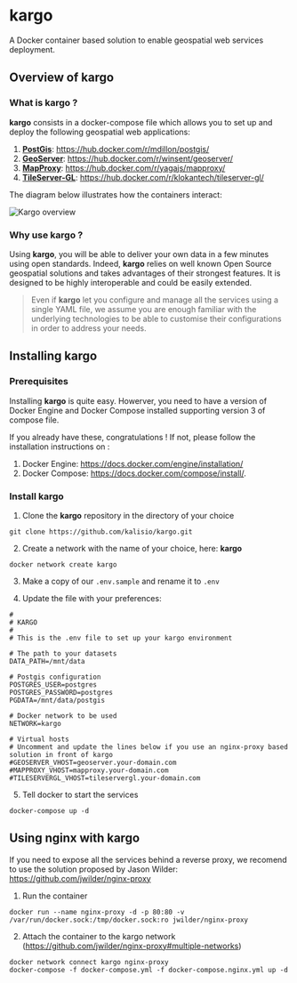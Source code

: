 # kargo

A Docker container based solution to enable geospatial web services deployment.

## Overview of kargo

### What is kargo ?

**kargo** consists in a docker-compose file which allows you to set up and deploy the following geospatial web applications: 
1. [**PostGis**](http://postgis.net/): https://hub.docker.com/r/mdillon/postgis/
2. [**GeoServer**](http://geoserver.org/): https://hub.docker.com/r/winsent/geoserver/
3. [**MapProxy**](https://mapproxy.org/): https://hub.docker.com/r/yagajs/mapproxy/
4. [**TileServer-GL**](http://tileserver.org/): https://hub.docker.com/r/klokantech/tileserver-gl/

The diagram below illustrates how the containers interact:

![Kargo overview](https://raw.githubusercontent.com/kalisio/kargo/master/kargo-diagram.png)

### Why use kargo ?

Using **kargo**, you will be able to deliver your own data in a few minutes using open standards. Indeed, **kargo** relies on well known Open Source geospatial solutions and takes advantages of their strongest features. It is designed to be highly interoperable and could be easily extended.

> Even if **kargo** let you configure and manage all the services using a single YAML file, we assume you are enough familiar with the underlying technologies to be able to customise their configurations in order to address your needs.

## Installing kargo

### Prerequisites

Installing **kargo** is quite easy. Howerver, you need to have a version of Docker Engine and Docker Compose installed supporting version 3 of compose file. 

If you already have these, congratulations ! If not, please follow the installation instructions on :
1. Docker Engine: https://docs.docker.com/engine/installation/
2. Docker Compose: https://docs.docker.com/compose/install/.

### Install kargo

1. Clone the **kargo** repository in the directory of your choice

```
git clone https://github.com/kalisio/kargo.git
```

2. Create a network with the name of your choice, here: **kargo**

```
docker network create kargo
```

3. Make a copy of our `.env.sample` and rename it to `.env`

4. Update the file with your preferences:

```
#
# KARGO
#
# This is the .env file to set up your kargo environment

# The path to your datasets
DATA_PATH=/mnt/data

# Postgis configuration
POSTGRES_USER=postgres
POSTGRES_PASSWORD=postgres
PGDATA=/mnt/data/postgis

# Docker network to be used
NETWORK=kargo

# Virtual hosts 
# Uncomment and update the lines below if you use an nginx-proxy based solution in front of kargo
#GEOSERVER_VHOST=geoserver.your-domain.com
#MAPPROXY_VHOST=mapproxy.your-domain.com
#TILESERVERGL_VHOST=tileservergl.your-domain.com
```

5. Tell docker to start the services

```
docker-compose up -d
```

## Using nginx with kargo

If you need to expose all the services behind a reverse proxy, we recomend to use the solution proposed by Jason Wilder:
https://github.com/jwilder/nginx-proxy

1. Run the container

```
docker run --name nginx-proxy -d -p 80:80 -v /var/run/docker.sock:/tmp/docker.sock:ro jwilder/nginx-proxy
```

2. Attach the container to the kargo network (https://github.com/jwilder/nginx-proxy#multiple-networks)

```
docker network connect kargo nginx-proxy
docker-compose -f docker-compose.yml -f docker-compose.nginx.yml up -d
```


